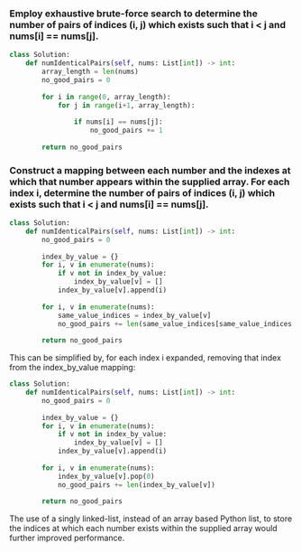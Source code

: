 ### Employ exhaustive brute-force search to determine the number of pairs of indices (i, j) which exists such that i < j and nums[i] == nums[j].

``` python
class Solution:
    def numIdenticalPairs(self, nums: List[int]) -> int:
        array_length = len(nums)
        no_good_pairs = 0
        
        for i in range(0, array_length):
            for j in range(i+1, array_length):
                
                if nums[i] == nums[j]:
                    no_good_pairs += 1
                    
        return no_good_pairs
```

### Construct a mapping between each number and the indexes at which that number appears within the supplied array. For each index i, determine the number of pairs of indices (i, j) which exists such that i < j and nums[i] == nums[j]. 

``` python
class Solution:
    def numIdenticalPairs(self, nums: List[int]) -> int:
        no_good_pairs = 0
        
        index_by_value = {}
        for i, v in enumerate(nums):
            if v not in index_by_value:
                index_by_value[v] = []
            index_by_value[v].append(i)
            
        for i, v in enumerate(nums):
            same_value_indices = index_by_value[v]
            no_good_pairs += len(same_value_indices[same_value_indices.index(i) + 1:])
                    
        return no_good_pairs
```

This can be simplified by, for each index i expanded, removing that index from the index_by_value mapping:

``` python
class Solution:
    def numIdenticalPairs(self, nums: List[int]) -> int:
        no_good_pairs = 0
        
        index_by_value = {}
        for i, v in enumerate(nums):
            if v not in index_by_value:
                index_by_value[v] = []
            index_by_value[v].append(i)
            
        for i, v in enumerate(nums):
            index_by_value[v].pop(0)
            no_good_pairs += len(index_by_value[v])
                    
        return no_good_pairs
```

The use of a singly linked-list, instead of an array based Python list, to store the indices at which each number exists within the supplied array would further improved performance.

